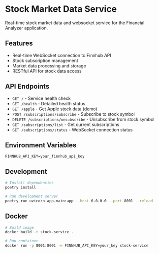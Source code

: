 # Stock Market Data Service

Real-time stock market data and websocket service for the Financial Analyzer application.

## Features

- Real-time WebSocket connection to Finnhub API
- Stock subscription management
- Market data processing and storage
- RESTful API for stock data access

## API Endpoints

- `GET /` - Service health check
- `GET /health` - Detailed health status
- `GET /apple` - Get Apple stock data (demo)
- `POST /subscriptions/subscribe` - Subscribe to stock symbol
- `DELETE /subscriptions/unsubscribe` - Unsubscribe from stock symbol
- `GET /subscriptions/list` - Get current subscriptions
- `GET /subscriptions/status` - WebSocket connection status

## Environment Variables

```env
FINNHUB_API_KEY=your_finnhub_api_key
```

## Development

```bash
# Install dependencies
poetry install

# Run development server
poetry run uvicorn app.main:app --host 0.0.0.0 --port 8001 --reload
```

## Docker

```bash
# Build image
docker build -t stock-service .

# Run container
docker run -p 8001:8001 -e FINNHUB_API_KEY=your_key stock-service
```